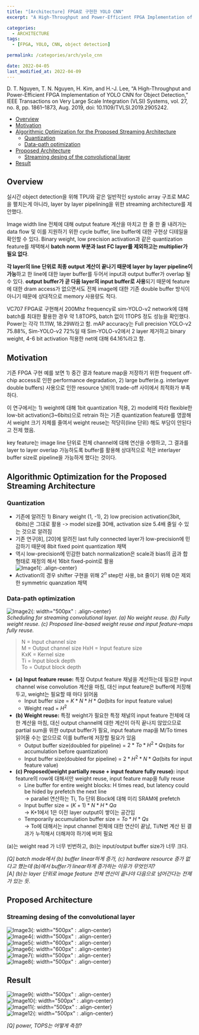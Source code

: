 ```yaml
---
title: "[Architecture] FPGA로 구현한 YOLO CNN"
excerpt: "A High-Throughput and Power-Efficient FPGA Implementation of YOLO CNN for Object Detection"

categories:
  - ARCHITECTURE
tags:
  - [FPGA, YOLO, CNN, object detection]

permalink: /categories/arch/yolo_cnn

date: 2022-04-05
last_modified_at: 2022-04-09
---
```

D. T. Nguyen, T. N. Nguyen, H. Kim, and H.-J. Lee, “A High-Throughput and Power-Efficient FPGA Implementation of YOLO CNN for Object Detection,” IEEE Transactions on Very Large Scale Integration (VLSI) Systems, vol. 27, no. 8, pp. 1861–1873, Aug. 2019, doi: 10.1109/TVLSI.2019.2905242.

- [Overview](#overview)
- [Motivation](#motivation)
- [Algorithmic Optimization for the Proposed Streaming Architecture](#algorithmic-optimization-for-the-proposed-streaming-architecture)
  - [Quantization](#quantization)
  - [Data-path optimization](#data-path-optimization)
- [Proposed Architecture](#proposed-architecture)
  - [Streaming desing of the convolutional layer](#streaming-desing-of-the-convolutional-layer)
- [Result](#result)

## Overview
실시간 object detection을 위해 TPU와 같은 일반적인 systolic array 구조로 MAC을 펼치는게 아니라, layer by layer pipelining을 위한 streaming architecture를 제안했다.

Image width line 전체에 대해 output feature 계산을 마치고 한 줄 한 줄 내려가는 data flow 및 이를 지원하기 위한 cycle buffer, line buffer에 대한 구현상 디테일을 확인할 수 있다.
Binary weight, low precision activation과 같은 quantization feature를 채택해서 **batch norm 부분과 last FC layer를 제외하고는 multiplier가 필요 없다**.

**각 layer의 line 단위로 최종 output 계산이 끝나기 때문에 layer by layer pipeline이 가능**하고 한 line에 대한 layer buffer를 두어서 input과 output buffer가 overlap 될 수 있다.
**output buffer가 곧 다음 layer의 input buffer로 사용**되기 때문에 feature에 대한 dram access가 없으면서도 전체 image에 대한 기존 double buffer 방식이 아니기 때문에 상대적으로 memory 사용량도 적다.

VC707 FPGA로 구현해서 200Mhz frequency로  sim-YOLO-v2 network에 대해 batch를 최대한 활용한 경우 약 1.8TOPS, batch 없이 1TOPS 정도 성능을 확인했다. Power는 각각 11.11W, 18.29W라고 함.
mAP accuracy는 Full precision YOLO-v2 75.88%, Sim-YOLO-v2 72%일 때 Sim-YOLO-v2에서 2 layer 제거하고 binary weight, 4-6 bit activation 적용한 net에 대해 64.16%라고 함.

## Motivation
기존 FPGA 구현 예를 보면 1) 중간 결과 feature map을 저장하기 위한 frequent off-chip access로 인한 performance degradation, 2) large buffer(e.g. interlayer double buffers) 사용으로 인한 resource 낭비의 trade-off 사이에서 최적화가 부족하다.

이 연구에서는 1) weight에 대해 1bit quantization 적용, 2) model에 따라 flexible한 low-bit activation(3~6bits)으로 retrain 하는 기존 quantization feature를 영끌해서 weight 크기 자체를 줄여서 weight reuse는 적당히(line 단위) 해도 부담이 안된다고 전제 했음.

key feature는 image line 단위로 전체 channel에 대해 연산을 수행하고, 그 결과를 layer to layer overlap 가능하도록 buffer를 활용해 상대적으로 적은 interlayer buffer size로 pipeline을 가능하게 했다는 것이다.

## Algorithmic Optimization for the Proposed Streaming Architecture
### Quantization
- 기존에 알려진 1) Binary weight (1, -1), 2) low precision activation(3bit, 6bits)은 그대로 활용 -> model size를 30배, activation size 5.4배 줄일 수 있는 것으로 알려짐
- 기존 연구[8], [20]에 알려진 last fully connected layer가 low-precision에 민감하기 때문에 8bit fixed point quantization 채택
- 역시 low-precision에 민감한 batch normalization은 scale과 bias의 곱과 합 형태로 재정의 해서 16bit fixed-point로 활용  
![Image1](/assets/images/yolo_cnn_vlsi_2019/duythanh-image-1.jpg){: .align-center}  
- Activation의 경우 shifter 구현을 위해 $2^n$ step만 사용, bit 줄이기 위해 0은 제외한 symmetric quanzation 채택

### Data-path optimization
![Image2](/assets/images/yolo_cnn_vlsi_2019/duythanh-image-2.png){: width="500px" : .align-center}  
*Scheduling for streaming convolutional layer. (a) No weight reuse. (b) Fully weight reuse. (c) Proposed line-based weight reuse and input feature-maps fully reuse.*  
> N = Input channel size  
> M = Output channel size
> HxH = Input feature size  
> KxK = Kernel size  
> Ti = Input block depth  
> To = Output block depth  

- **(a) Input feature reuse:** 특정 Output feature 채널을 계산하는데 필요한 input channel wise convolution 계산을 마침, 대신 input feature은 buffer에 저장해 두고, weight는 필요할 때 마다 읽어옴
  * Input buffer size = $K * N * H * Qa$(bits for input feature value)
  * Weight read = $H^2$
- **(b) Weight reuse:** 특정 weight가 필요한 특정 채널의 input feature 전체에 대한 계산을 마침, 대신 output channel에 대한 계산이 아직 끝나지 않았으므로 partial sum을 위한 output buffer가 필요, input feature map을 M/To times 읽어올 수는 없으므로 이를 buffer에 저장할 필요가 있음
  * Output buffer size(doubled for pipeline) = $2 * To * H^2 * Qs$(bits for accumulation before quantization)
  * Input buffer size(doubled for pipeline) = $2 * H^2 * N * Qa$(bits for input feature value)
- **(c) Proposed(weight partially reuse + input feature fully reuse):** input feature의 row에 대해서만 weight reuse, input feature map을 fully reuse
  * Line buffer for entire weight blocks: H times read, but latency could be hided by prefetch the next line  
  -> parallel 연산하는 Ti, To 단위 Block에 대해 미리 SRAM에 prefetch
  * Input buffer size = $(K+1) * N * H * Qa$  
  -> K+1에서 1은 이전 layer output이 쌓이는 공간임
  * Temporarily accumulation buffer size = $To * H * Qs$  
  -> To에 대해서는 input channel 전체에 대한 연산이 끝남, Ti/N번 계산 된 결과가 누적해서 더해져야 하기에 버퍼 필요

(a)는 weight read 가 너무 빈번하고, (b)는 input/output buffer size가 너무 크다.

_[Q] batch mode에서 (b) buffer linear하게 증가, (c) hardware resource 증가 없다고 했는데 (b)에서 buffer가 linear하게 증가하는 이유가 무엇인지?_  
_[A] (b)는 layer 단위로 image feature 전체 연산이 끝나야 다음으로 넘어간다는 전제가 있는 듯._

## Proposed Architecture
### Streaming desing of the convolutional layer
![Image3](/assets/images/yolo_cnn_vlsi_2019/duythanh-image-3.png){: width="500px" : .align-center}  
![Image4](/assets/images/yolo_cnn_vlsi_2019/duythanh-image-4.png){: width="500px" : .align-center}  
![Image5](/assets/images/yolo_cnn_vlsi_2019/duythanh-image-5.jpg){: width="600px" : .align-center}  
![Image6](/assets/images/yolo_cnn_vlsi_2019/duythanh-image-6.jpg){: width="600px" : .align-center}  
![Image7](/assets/images/yolo_cnn_vlsi_2019/duythanh-image-7.png){: width="500px" : .align-center}  
![Image8](/assets/images/yolo_cnn_vlsi_2019/duythanh-image-8.png){: width="500px" : .align-center}  

## Result
![Image9](/assets/images/yolo_cnn_vlsi_2019/duythanh-image-9.png){: width="500px" : .align-center}  
![Image10](/assets/images/yolo_cnn_vlsi_2019/duythanh-image-10.png){: width="500px" : .align-center}  
![Image11](/assets/images/yolo_cnn_vlsi_2019/duythanh-image-11.png){: width="500px" : .align-center}  
![Image12](/assets/images/yolo_cnn_vlsi_2019/duythanh-image-12.png){: width="500px" : .align-center}  

_[Q] power, TOPS는 어떻게 측정?_
